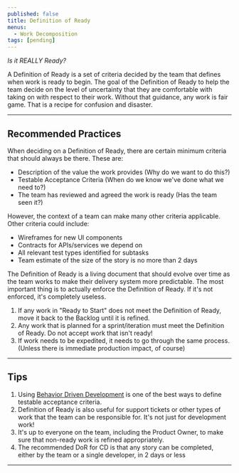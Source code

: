 ```yaml
---
published: false
title: Definition of Ready
menus:
  - Work Decomposition
tags: [pending]
---
```


_Is it REALLY Ready?_

A Definition of Ready is a set of criteria decided by the team that defines when
work is ready to begin. The goal of the Definition of Ready to help the team
decide on the level of uncertainty that they are comfortable with taking on with
respect to their work. Without that guidance, any work is fair game. That is a
recipe for confusion and disaster.

---

## Recommended Practices

When deciding on a Definition of Ready, there are certain minimum criteria that
should always be there. These are:

- Description of the value the work provides (Why do we want to do this?)
- Testable Acceptance Criteria (When do we know we've done what we need to?)
- The team has reviewed and agreed the work is ready (Has the team seen it?)

However, the context of a team can make many other criteria applicable. Other
criteria could include:

- Wireframes for new UI components
- Contracts for APIs/services we depend on
- All relevant test types identified for subtasks
- Team estimate of the size of the story is no more than 2 days

The Definition of Ready is a living document that should evolve over time as
the team works to make their delivery system more predictable. The most
important thing is to actually enforce the Definition of Ready. If it's not
enforced, it's completely useless.

1. If any work in "Ready to Start" does not meet the Definition of Ready, move
   it back to the Backlog until it is refined.
2. Any work that is planned for a sprint/iteration must meet the Definition of
   Ready. Do not accept work that isn't ready!
3. If work needs to be expedited, it needs to go through the same process.
   (Unless there is immediate production impact, of course)

---

## Tips

1. Using [Behavior Driven Development](./behavior-driven-development.html) is one
   of the best ways to define testable acceptance criteria.
2. Definition of Ready is also useful for support tickets or other types of work
   that the team can be responsible for. It's not just for development work!
3. It's up to everyone on the team, including the Product Owner, to make sure
   that non-ready work is refined appropriately.
4. The recommended DoR for CD is that any story can be completed, either by the team or a single developer, in 2 days or less

---
